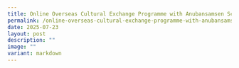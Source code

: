 ```yaml
---
title: Online Overseas Cultural Exchange Programme with Anubansamsen School
permalink: /online-overseas-cultural-exchange-programme-with-anubansamsen-school/
date: 2025-07-23
layout: post
description: ""
image: ""
variant: markdown
---
```

